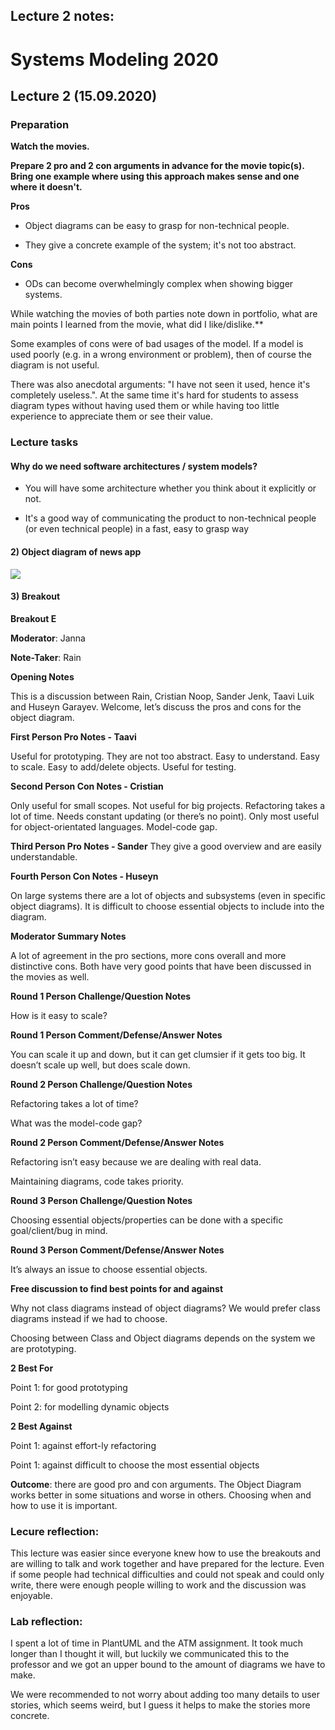 Lecture 2 notes: 
------------------------
# Systems Modeling 2020

## Lecture 2 (15.09.2020)

### Preparation

**Watch the movies.**

**Prepare 2 pro and 2 con arguments in advance for the movie topic(s). Bring one example where using this approach makes sense and one where it doesn't.**<br>

**Pros**<br>

- Object diagrams can be easy to grasp for non-technical people.

- They give a concrete example of the system; it's not too abstract.

**Cons**<br>

- ODs can become overwhelmingly complex when showing bigger systems.


While watching the movies of both parties note down in portfolio, what are main points I learned from the movie, what did I like/dislike.**<br>

Some examples of cons were of bad usages of the model. If a model is used  poorly (e.g. in a wrong environment or problem), then of course the diagram is not useful. 

There was also anecdotal arguments: "I have not seen it used, hence it's completely useless.". At the same time it's hard for students to assess diagram types without having used them or while having too little experience to appreciate them or see their value.

### Lecture tasks

#### Why do we need software architectures / system models?

- You will have some architecture whether you think about it explicitly or not.

- It's a good way of communicating the product to non-technical people (or even technical people) in a fast, easy to grasp way 

#### 2) Object diagram of news app

<img src="https://drive.google.com/file/d/1ilHuGSSMKnbOMo3e4uqud833C7ybTTj8/view?usp=sharing">

#### 3) Breakout

**Breakout E**

**Moderator**: Janna

**Note-Taker**: Rain

**Opening Notes**

This is a discussion between Rain, Cristian Noop, Sander Jenk, Taavi Luik and Huseyn Garayev. Welcome, let’s discuss the pros and cons for the object diagram. 

**First Person Pro Notes - Taavi**

Useful for prototyping. They are not too abstract. Easy to understand. Easy to scale. Easy to add/delete objects. Useful for testing.

**Second Person Con Notes - Cristian**

Only useful for small scopes. Not useful for big projects. Refactoring takes a lot of time. Needs constant updating (or there’s no point). Only most useful for object-orientated languages. Model-code gap. 

**Third Person Pro Notes - Sander**
They give a good overview and are easily understandable.

**Fourth Person Con Notes - Huseyn**

On large systems there are a lot of objects and subsystems (even in specific object diagrams). It is difficult to choose essential objects to include into the diagram.

**Moderator Summary Notes**

A lot of agreement in the pro sections, more cons overall and more distinctive cons. Both have very good points that have been discussed in the movies as well.

**Round 1 Person Challenge/Question Notes**

How is it easy to scale?

**Round 1 Person Comment/Defense/Answer Notes**

You can scale it up and down, but it can get clumsier if it gets too big. It doesn’t scale up well, but does scale down.

**Round 2 Person Challenge/Question Notes**

Refactoring takes a lot of time?

What was the model-code gap?

**Round 2 Person Comment/Defense/Answer Notes**

Refactoring isn’t easy because we are dealing with real data. 

Maintaining diagrams, code takes priority.

**Round 3 Person Challenge/Question Notes**

Choosing essential objects/properties can be done with a specific goal/client/bug in mind.

**Round 3 Person Comment/Defense/Answer Notes**

It’s always an issue to choose essential objects.

**Free discussion to find best points for and against**

Why not class diagrams instead of object diagrams? We would prefer class diagrams instead if we had to choose.

Choosing between Class and Object diagrams depends on the system we are prototyping. 

**2 Best For**

Point 1: for good prototyping

Point 2: for modelling dynamic objects

**2 Best Against**

Point 1: against effort-ly refactoring

Point 1: against difficult to choose the most essential objects

**Outcome**: there are good pro and con arguments. The Object Diagram works better in some situations and worse in others. Choosing when and how to use it is important.

### Lecure reflection:
This lecture was easier since everyone knew how to use the breakouts and are willing to talk and work together and have prepared for the lecture. Even if some people had technical difficulties and could not speak and could only write, there were enough people willing to work and the discussion was enjoyable.

### Lab reflection:
I spent a lot of time in PlantUML and the ATM assignment. It took much longer than I thought it will, but luckily we communicated this to the professor and we got an upper bound to the amount of diagrams we have to make.

We were recommended to not worry about adding too many details to user stories, which seems weird, but I guess it helps to make the stories more concrete.
